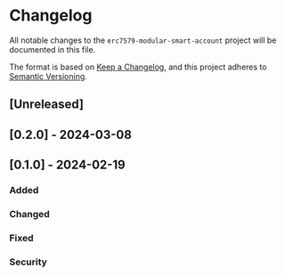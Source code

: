 # Changelog

All notable changes to the `erc7579-modular-smart-account` project will be documented in this file.

The format is based on [Keep a Changelog](https://keepachangelog.com/en/1.0.0/), and this project adheres to [Semantic Versioning](https://semver.org/spec/v2.0.0.html).

## [Unreleased]

## [0.2.0] - 2024-03-08

## [0.1.0] - 2024-02-19

### Added

### Changed

### Fixed

### Security
